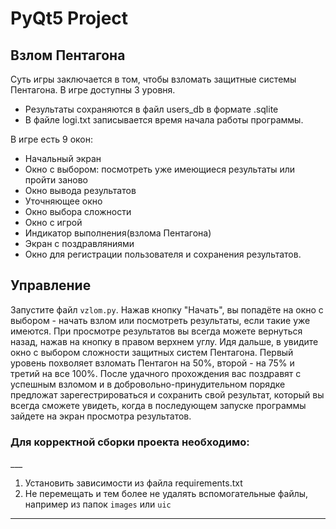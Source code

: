 # PyQt5 Project


## Взлом Пентагона

Суть игры заключается в том, чтобы взломать защитные системы Пентагона.
В игре доступны 3 уровня.
- Результаты сохраняются в файл users_db в формате .sqlite
- В файле logi.txt записывается время начала работы программы.
    

В игре есть 9 окон:
- Начальный экран
- Окно с выбором: посмотреть уже имеющиеся результаты или пройти заново
- Окно вывода результатов
- Уточняющее окно
- Окно выбора сложности
- Окно с игрой
- Индикатор выполнения(взлома Пентагона)
- Экран с поздравляниями
- Окно для регистрации пользователя и сохранения результатов.

## Управление
Запустите файл `vzlom.py`. Нажав кнопку "Начать", вы попадёте на окно с выбором - начать взлом или
посмотреть результаты, если такие уже имеются. При просмотре результатов вы всегда можете вернуться
назад, нажав на кнопку в правом верхнем углу. Идя дальше, в увидите окно с выбором сложности защитных
систем Пентагона. Первый уровень похволяет взломать Пентагон на 50%, второй - на 75% и третий на все 100%.
После удачного прохождения вас поздравят с успешным взломом и в добровольно-принудительном порядке предложат
зарегестрироваться и сохранить свой результат, который вы всегда сможете увидеть, когда в последующем запуске программы
зайдете на экран просмотра результатов.

<h3>Для корректной сборки проекта необходимо:</h3>
___

1. Установить зависимости из файла requirements.txt
2. Не перемещать и тем более не удалять вспомогательные файлы,
например из папок `images` или `uic`

___
